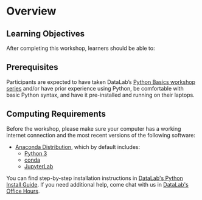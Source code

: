Overview
========

Learning Objectives
-------------------

After completing this workshop, learners should be able to:


Prerequisites
-------------

Participants are expected to have taken DataLab’s [Python Basics workshop
series][python-basics] and/or have prior experience using Python, be
comfortable with basic Python syntax, and have it pre-installed and running on
their laptops.

[python-basics]: https://ucdavisdatalab.github.io/workshop_python_basics/


Computing Requirements
----------------------

Before the workshop, please make sure your computer has a working internet
connection and the most recent versions of the following software:

* [Anaconda Distribution][anaconda], which by default includes:
  + [Python 3][python]
  + [conda][]
  + [JupyterLab][jupyter]

<!--
* [R][r]
-->

You can find step-by-step installation instructions in [DataLab's Python
Install Guide][install-guide]. If you need additional help, come chat with us
in [DataLab's Office Hours][oh].

[anaconda]: https://www.anaconda.com/
[python]: https://www.python.org/
[conda]: https://docs.conda.io/en/latest/
[jupyter]: https://jupyter.org/

[r]: https://www.r-project.org/
[rstudio]: https://posit.co/products/open-source/rstudio/

[install-guide]: https://ucdavisdatalab.github.io/install_guides/python-and-python-tools.html#python-and-python-tools
[oh]: https://datalab.ucdavis.edu/office-hours/

